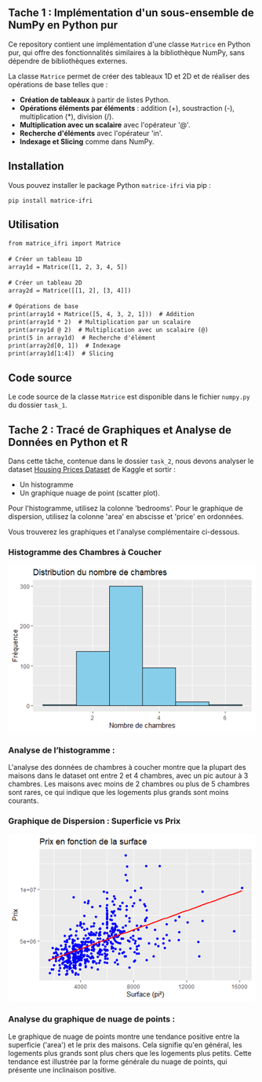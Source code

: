 ## Tache 1 : Implémentation d'un sous-ensemble de NumPy en Python pur

Ce repository contient une implémentation d'une classe `Matrice` en Python pur, qui offre des fonctionnalités similaires à la bibliothèque NumPy, sans dépendre de bibliothèques externes.

La classe `Matrice` permet de créer des tableaux 1D et 2D et de réaliser des opérations de base telles que :

- **Création de tableaux** à partir de listes Python.
- **Opérations éléments par éléments** : addition (+), soustraction (-), multiplication (\*), division (/).
- **Multiplication avec un scalaire** avec l'opérateur '@'.
- **Recherche d'éléments** avec l'opérateur 'in'.
- **Indexage et Slicing** comme dans NumPy.

## Installation

Vous pouvez installer le package Python `matrice-ifri` via pip :

```
pip install matrice-ifri
```
## Utilisation

```
from matrice_ifri import Matrice

# Créer un tableau 1D
array1d = Matrice([1, 2, 3, 4, 5])

# Créer un tableau 2D
array2d = Matrice([[1, 2], [3, 4]])

# Opérations de base
print(array1d + Matrice([5, 4, 3, 2, 1]))  # Addition
print(array1d * 2)  # Multiplication par un scalaire
print(array1d @ 2)  # Multiplication avec un scalaire (@)
print(5 in array1d)  # Recherche d'élément
print(array2d[0, 1])  # Indexage
print(array1d[1:4])  # Slicing 

```

## Code source

Le code source de la classe `Matrice` est disponible dans le fichier `numpy.py` du dossier `task_1`.

## Tache 2 : Tracé de Graphiques et Analyse de Données en Python et R

Dans cette tâche, contenue dans le dossier `task_2`, nous devons analyser le dataset [Housing Prices Dataset](https://www.kaggle.com/datasets/yasserh/housing-prices-dataset) de Kaggle et sortir :

* Un histogramme
* Un graphique nuage de point (scatter plot).

Pour l'histogramme, utilisez la colonne 'bedrooms'. Pour le graphique de dispersion, utilisez la colonne 'area' en abscisse et 'price' en ordonnées. 

Vous trouverez les graphiques et l'analyse complémentaire ci-dessous.

### Histogramme des Chambres à Coucher

![Histogramme des Chambres à Coucher](task_2\Images\hist_R.png)

### Analyse de l’histogramme :

L'analyse des données de chambres à coucher montre que la plupart des maisons dans le dataset ont entre 2 et 4 chambres, avec un pic autour à 3 chambres. Les maisons avec moins de 2 chambres ou plus de 5 chambres sont rares, ce qui indique que les logements plus grands sont moins courants.

### Graphique de Dispersion : Superficie vs Prix

![Graphique de Dispersion](task_2\Images\scatter_R.png)

### Analyse du graphique de nuage de points :

Le graphique de nuage de points montre une tendance positive entre la superficie ('area') et le prix des maisons. Cela signifie qu'en général, les logements plus grands sont plus chers que les logements plus petits. Cette tendance est illustrée par la forme générale du nuage de points, qui présente une inclinaison positive. 
